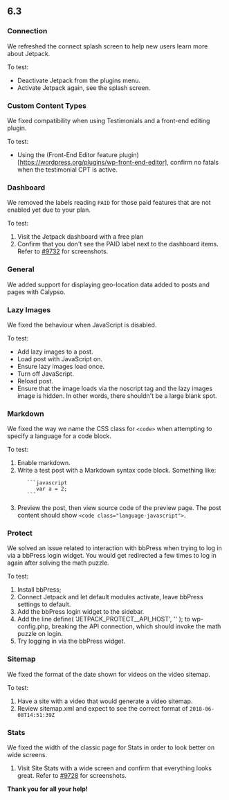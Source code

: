 ## 6.3

### Connection

We refreshed the connect splash screen to help new users learn more about Jetpack.

To test:

* Deactivate Jetpack from the plugins menu.
* Activate Jetpack again, see the splash screen.

### Custom Content Types

We fixed compatibility when using Testimonials and a front-end editing plugin.

To test:

* Using the (Front-End Editor feature plugin)[https://wordpress.org/plugins/wp-front-end-editor], confirm no fatals when the testimonial CPT is active.

### Dashboard

We removed the labels reading `PAID` for those paid features that are not enabled yet due to your plan. 

To test:

1. Visit the Jetpack dashboard with a free plan
2. Confirm that you don't see the PAID label next to the dashboard items. Refer to [#9732](https://github.com/Automattic/jetpack/pull/9732) for screenshots.

### General

We added support for displaying geo-location data added to posts and pages with Calypso.

### Lazy Images

We fixed the behaviour when JavaScript is disabled.

To test:

- Add lazy images to a post.
- Load post with JavaScript on.
- Ensure lazy images load once.
- Turn off JavaScript.
- Reload post.
- Ensure that the image loads via the noscript tag and the lazy images image is hidden. In other words, there shouldn't be a large blank spot.

### Markdown

We fixed the way we name the CSS class for `<code>` when attempting to specify a language for a code block.

To test:

1. Enable markdown.
2. Write a test post with a Markdown syntax code block. Something like:
    ```
       ```javascript
          var a = 2;
       ``` 
    ```
3. Preview the post, then view source code of the preview page. The post content should show `<code class="language-javascript">`.

### Protect

We solved an issue related to interaction with bbPress when trying to log in via a bbPress login widget. You would get redirected a few times to log in again after solving the math puzzle.

To test:

1. Install bbPress;
1. Connect Jetpack and let default modules activate, leave bbPress settings to default.
1. Add the bbPress login widget to the sidebar.
1. Add the line define( 'JETPACK_PROTECT__API_HOST', '' ); to wp-config.php, breaking the API connection, which should invoke the math puzzle on login.
1. Try logging in via the bbPress widget.

### Sitemap

We fixed the format of the date shown for videos on the video sitemap.

To test:

1. Have a site with a video that would generate a video sitemap.
4. Review sitemap.xml and expect to see the correct format of `2018-06-08T14:51:39Z`

### Stats

We fixed the width of the classic page for Stats in order to look better on wide screens.

1. Visit Site Stats with a wide screen and confirm that everything looks great. Refer to [#9728](https://github.com/Automattic/jetpack/pull/9728) for screenshots.

**Thank you for all your help!**
